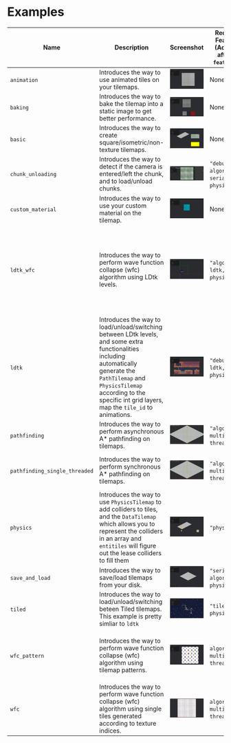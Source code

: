 # Examples

| Name                          | Description                                                                                                                                                                                                                                         | Screenshot                            | Required Features (Add this after `--features=`) | Notice                                                                                                                                                                                                                                       |
| ----------------------------- | --------------------------------------------------------------------------------------------------------------------------------------------------------------------------------------------------------------------------------------------------- | ------------------------------------- | ------------------------------------------------ | -------------------------------------------------------------------------------------------------------------------------------------------------------------------------------------------------------------------------------------------- |
| `animation`                   | Introduces the way to use animated tiles on your tilemaps.                                                                                                                                                                                          | ![](../docs/imgs/animation.gif)       | None                                             | None                                                                                                                                                                                                                                         |
| `baking`                      | Introduces the way to bake the tilemap into a static image to get better performance.                                                                                                                                                               | ![](../docs/imgs/baking.png)          | None                                             | None                                                                                                                                                                                                                                         |
| `basic`                       | Introduces the way to create square/isometric/non-texture tilemaps.                                                                                                                                                                                 | ![](../docs/imgs/basic.png)           | None                                             | None                                                                                                                                                                                                                                         |
| `chunk_unloading`             | Introduces the way to detect if the camera is entered/left the chunk, and to load/unload chunks.                                                                                                                                                    | ![](../docs/imgs/chunk_unloading.gif) | `"debug, algorithm, serializing, physics"`       | You need to save the tilemap to your disk first. Please follow the instructions in the file.                                                                                                                                                 |
| `custom_material`             | Introduces the way to use your custom material on the tilemap.                                                                                                                                                                                      | ![](../docs/imgs/custom_material.gif) | None                                             | None                                                                                                                                                                                                                                         |
| `ldtk_wfc`                    | Introduces the way to perform wave function collapse (wfc) algorithm using LDtk levels.                                                                                                                                                             | ![](../docs/imgs/ldtk_wfc.gif)        | `"algorithm, ldtk, physics"`                     | The screenshot shows the `LdtkWfcMode::MultiMap` mode which requires you to move the little player around using arrow keys. But the actual example is using `LdtkWfcMode::SingleMap` as default so you will see the entire tilemap directly. |
| `ldtk`                        | Introduces the way to load/unload/switching between LDtk levels, and some extra functionalities including automatically generate the `PathTilemap` and `PhysicsTilemap` according to the specific int grid layers, map the `tile_id` to animations. | ![](../docs/imgs/ldtk.png)            | `"debug, ldtk, physics"`                         | You need to rename the LDtk map filename first. Please follow the instructions in the file. You will see nothing until press the number keys. See `load` function for more info.                                                             |
| `pathfinding`                 | Introduces the way to perform asynchronous A* pathfinding on tilemaps.                                                                                                                                                                              | ![](../docs/imgs/pathfinding.png)     | `"algorithm, multi-threaded"`                    | None                                                                                                                                                                                                                                         |
| `pathfinding_single_threaded` | Introduces the way to perform synchronous A* pathfinding on tilemaps.                                                                                                                                                                               | ![](../docs/imgs/pathfinding.png)     | `"algorithm, multi-threaded"`                    | Almost the same with `pathfinding`, but run this if targeting wasm, or with bevy `multi-threaded` disabled.                                                                                                                                  |
| `physics`                     | Introduces the way to use `PhysicsTilemap` to add colliders to tiles, and the `DataTilemap` which allows you to represent the colliders in an array and `entitiles` will figure out the lease colliders to fill them                                | ![](../docs/imgs/physics.png)         | `"physics"`                                      | None                                                                                                                                                                                                                                         |
| `save_and_load`               | Introduces the way to save/load tilemaps from your disk.                                                                                                                                                                                            | ![](../docs/imgs/save_and_load.gif)   | `"seriaizing, algorithm, physics"`               | Press space to save and right-alt to load.                                                                                                                                                                                                   |
| `tiled`                       | Introduces the way to load/unload/switching beteen Tiled tilemaps. This example is pretty simliar to `ldtk`                                                                                                                                         | ![](../docs/imgs/tiled.gif)           | `"tiled, physics"`                               | Press number keys to switch between tilemaps.                                                                                                                                                                                                |
| `wfc_pattern`                 | Introduces the way to perform wave function collapse (wfc) algorithm using tilemap patterns.                                                                                                                                                        | ![](../docs/imgs/wfc_pattern.png)     | `algorithm, multi-threaded`                      | Youe need to save the patterns to your disk first. Please follow the instructions in the file. Disable `multi-threaded` feature if targeting wasm.                                                                                           |
| `wfc`                         | Introduces the way to perform wave function collapse (wfc) algorithm using single tiles generated according to texture indices.                                                                                                                     | ![](../docs/imgs/wfc.png)             | `algorithm, multi-threaded`                      | Disable `multi-threaded` feature if targeting wasm.                                                                                                                                                                                          |
